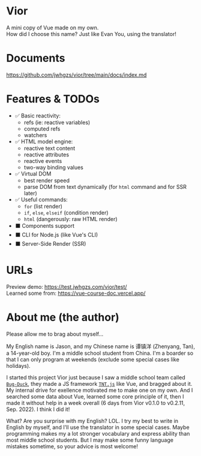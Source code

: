 # Vior
A mini copy of Vue made on my own.  
How did I choose this name? Just like Evan You, using the translator!

# Documents
<https://github.com/jwhgzs/vior/tree/main/docs/index.md>

# Features & TODOs
- ✅ Basic reactivity:
	- refs (ie: reactive variables)
	- computed refs
	- watchers
- ✅ HTML model engine:
	- reactive text content
	- reactive attributes
	- reactive events
	- two-way binding values
- ✅ Virtual DOM
	- best render speed
	- parse DOM from text dynamically (for `html` command and for SSR later)
- ✅ Useful commands:
	- `for` (list render)
	- `if`, `else`, `elseif` (condition render)
	- `html` (dangerously: raw HTML render)
- ⬛ Components support
- ⬛ CLI for Node.js (like Vue's CLI)
- ⬛ Server-Side Render (SSR)

# URLs
Preview demo: <https://test.jwhgzs.com/vior/test/>  
Learned some from: <https://vue-course-doc.vercel.app/>

# About me (the author)
Please allow me to brag about myself...

My English name is Jason, and my Chinese name is 谭镇洋 (Zhenyang, Tan), a 14-year-old boy. I'm a middle school student from China. I'm a boarder so that I can only program at weekends (exclude some special cases like holidays).

I started this project Vior just because I saw a middle school team called [`Bug-Duck`](https://github.com/Bug-Duck), they made a JS framework [`TNT.js`](https://github.com/Bug-Duck/tntjs) like Vue, and bragged about it. My internal drive for exellence motivated me to make one on my own. And I searched some data about Vue, learned some core principle of it, then I made it without help in a week overall (6 days from Vior v0.1.0 to v0.2.11, Sep. 2022). I think I did it!

What? Are you surprise with my English? LOL. I try my best to write in English by myself, and I'll use the translator in some special cases. Maybe programming makes my a lot stronger vocabulary and express ability than most middle school students. But I may make some funny language mistakes sometime, so your advice is most welcome!
